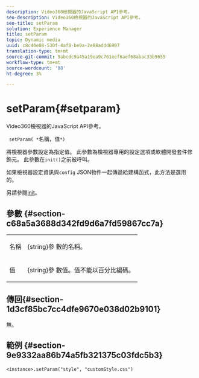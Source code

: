```yaml
---
description: Video360檢視器的JavaScript API參考。
seo-description: Video360檢視器的JavaScript API參考。
seo-title: setParam
solution: Experience Manager
title: setParam
topic: Dynamic media
uuid: c8c40e88-530f-4af8-be9a-2e88addd6907
translation-type: tm+mt
source-git-commit: 9abcdc9a45a19ea9c761eef6aef68abac33b9655
workflow-type: tm+mt
source-wordcount: '88'
ht-degree: 3%

---
```



# setParam{#setparam}

Video360檢視器的JavaScript API參考。

` setParam( *`名稱，值`*)`

將檢視器參數設定為指定值。 此參數為檢視器專用的設定選項或軟體開發套件修飾元。 此參數在`init()`之前被呼叫。

如果檢視器設定資訊與`config` JSON物件一起傳遞給建構函式，此方法是選用的。

另請參閱[init](../../../c-html5-aem-asset-viewers/c-html5-aem-video360/c-html5-aem-video360-javascriptapiref/r-html5-aem-video360-javascriptapiref-init.md#reference-aee94dd92a28410784f7a1792e28683b)。

## 參數 {#section-c68a5a3688d342fd9d6a7fd59867cc7a}

<table id="table_896DFF34A68A403DB93A6D597461A573"> 
 <tbody> 
  <tr> 
   <td colname="col1"> <p> <span class="codeph"> <span class="varname"> 名稱  </span> </span> </p> </td> 
   <td colname="col2"> <p> <span class="codeph"> {string}參 </span> 數的名稱。 </p> </td> 
  </tr> 
  <tr> 
   <td colname="col1"> <p> <span class="codeph"> <span class="varname"> 值  </span> </span> </p> </td> 
   <td colname="col2"> <p> <span class="codeph"> {string}參 </span> 數值。值不能以百分比編碼。 </p> </td> 
  </tr> 
 </tbody> 
</table>

## 傳回{#section-1d3cf85bc7cc4dfe9670e038d02b9101}

無。

## 範例 {#section-9e9332aa86b74a5fb321375c03fdc5b3}

```
<instance>.setParam("style", "customStyle.css")
```

